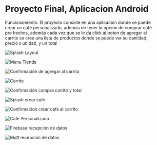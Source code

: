 # Proyecto Final, Aplicacion Android

Funcionamiento: El proyecto consiste en una aplicación donde se puede crear un café personalizado, ademas de tener la opción de comprar café pre hechos,
además cada vez que se le da click al boton de agregar al carrito se crea una lista de productos donde se puede ver su cantidad, precio x unidad, y un total

![Splash Layout](imagen/1.png)

![Menu Tienda](imagen/2.png)

![Confirmación de agregar al carrito](imagen/3.png)

![Carrito](imagen/4.png)

![Confirmación compra carrito y total](imagen/5.png)

![Splash crear cafe](imagen/6.png)

![Confirmacion crear cafe al carrito](imagen/7.png)

![Cafe Personalizado](imagen/8.png)

![Firebase recepción de datos](imagen/9.png)

![Mqtt recepción de datos](imagen/10.jpeg)

